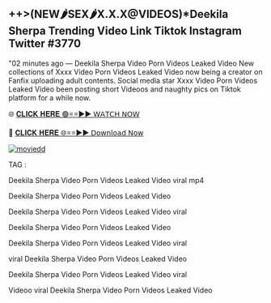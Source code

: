 ## ++>(NEW🌶SEX🌶X.X.X@VIDEOS)*Deekila Sherpa Trending Video Link Tiktok Instagram Twitter #3770

"02 minutes ago — Deekila Sherpa Video Porn Videos Leaked Video New collections of Xxxx Video Porn Videos Leaked Video now being a creator on Fanfix uploading adult contents. Social media star Xxxx Video Porn Videos Leaked Video been posting short Videoos and naughty pics on Tiktok platform for a while now.

🌐 [𝐂𝐋𝐈𝐂𝐊 𝐇𝐄𝐑𝐄 🟢==►► 𝖶𝖠𝖳𝖢𝖧 𝖭𝖮𝖶](https://cutt.ly/krq3vGFV)

🔴 [𝐂𝐋𝐈𝐂𝐊 𝐇𝐄𝐑𝐄 🌐==►► 𝖣𝗈𝗐𝗇𝗅𝗈𝖺𝖽 𝖭𝗈𝗐](https://cutt.ly/krq3vGFV)

[![moviedd](https://camo.githubusercontent.com/8a4f000d20f83aca3bf7ec5f350d767afa0574a8a352519fd8cfa583a6f93a33/68747470733a2f2f692e696d6775722e636f6d2f644a486b345a712e676966)](https://cutt.ly/krq3vGFV)



TAG :

Deekila Sherpa Video Porn Videos Leaked Video viral mp4

Deekila Sherpa Video Porn Videos Leaked Video

Deekila Sherpa Video Porn Videos Leaked Video viral

Deekila Sherpa Video Porn Videos Leaked Video

Deekila Sherpa Video Porn Videos Leaked Video viral

viral Deekila Sherpa Video Porn Videos Leaked Video

Deekila Sherpa Video Porn Videos Leaked Video viral

Videoo viral Deekila Sherpa Video Porn Videos Leaked Video

